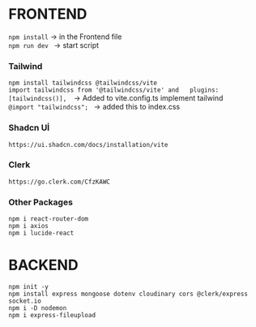 # FRONTEND
`npm install` -> in the Frontend file    
`npm run dev ` -> start script    

### Tailwind
 `npm install tailwindcss @tailwindcss/vite`  
 `import tailwindcss from '@tailwindcss/vite' and   plugins: [tailwindcss()],  `-> Added to vite.config.ts implement tailwind  
`@import "tailwindcss"; `  -> added this to index.css
### Shadcn Uİ
`https://ui.shadcn.com/docs/installation/vite`

### Clerk
`https://go.clerk.com/CfzKAWC`

### Other Packages
`npm i react-router-dom`  
`npm i axios`  
`npm i lucide-react`

# BACKEND
`npm init -y`  
`npm install express mongoose dotenv cloudinary cors @clerk/express socket.io `   
`npm i -D nodemon`  
`npm i express-fileupload` 